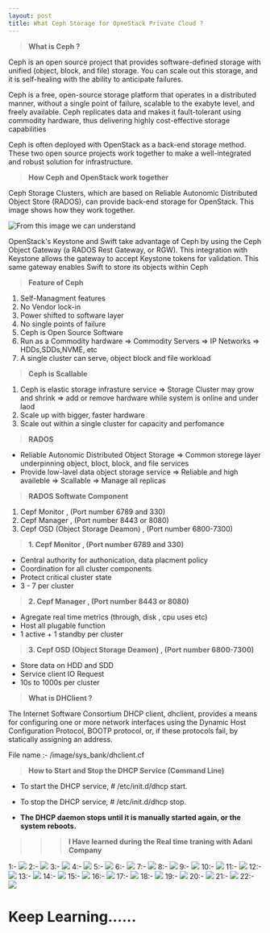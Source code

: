 ```yaml
---
layout: post
title: What Ceph Storage for OpneStack Private Cloud ?
---
```


> **What is Ceph ?**

 Ceph is an open source project that provides software-defined storage with unified (object, block, and file) storage. You can scale out this storage, and it is self-healing with the ability to anticipate failures.
 
 Ceph is a free, open-source storage platform that operates in a distributed manner, without a single point of failure, scalable to the exabyte level, and freely available. Ceph replicates data and makes it fault-tolerant using commodity hardware, thus delivering highly cost-effective storage capabilities

  Ceph is often deployed with OpenStack as a back-end storage method. These two open source projects work together to make a well-integrated and robust solution for infrastructure.

> **How Ceph and OpenStack work together**

 Ceph Storage Clusters, which are based on Reliable Autonomic Distributed Object Store (RADOS), can provide back-end storage for OpenStack. This image shows how they work together.

 ![From this image we can understand](../images/Ceph-storage-cluster-(RADOS).png)

 OpenStack's Keystone and Swift take advantage of Ceph by using the Ceph Object Gateway (a RADOS Rest Gateway, or RGW). This integration with Keystone allows the gateway to accept Keystone tokens for validation. This same gateway enables Swift to store its objects within Ceph

> **Feature of Ceph**

 1. Self-Managment features
 2. No Vendor lock-in
 3. Power shifted to software layer
 4. No single points of failure
 5. Ceph is Open Source Software
 6. Run as a Commodity hardware
   => Commodity Servers
   => IP Networks
   => HDDs,SDDs,NVME, etc
 7. A single cluster can serve, object block and file workload

 > **Ceph is Scallable**

 1. Ceph is elastic storage infrasture service
   => Storage Cluster may grow and shrink
   => add or remove hardware while system is online and under laod
 2. Scale up with bigger, faster hardware
 3. Scale out within a single cluster for capacity and perfomance

 > **RADOS**

  - Reliable Autonomic Distributed Object Storage
    => Common storege layer underpinning object, bloct, block, and file services
  - Provide low-lavel data object storage service 
    => Reliable and high availeble
    => Scallable 
    => Manage all replicas

  > **RADOS Softwate Component**

   1. Cepf Monitor , (Port number 6789 and 330)​
   2. Cepf Manager , (Port number 8443 or 8080)​
   3. Cepf OSD (Object Storage Deamon) , (Port number 6800-7300)

> **1. Cepf Monitor , (Port number 6789 and 330)​**
 
- Central authority for authonication, data placment policy
- Coordination for all cluster components 
- Protect critical cluster state 
- 3 - 7 per cluster

> **2. Cepf Manager , (Port number 8443 or 8080)​**

- Agregate real time metrics (through, disk , cpu uses etc)
- Host all plugable function
- 1 active + 1 standby per cluster

> **3. Cepf OSD (Object Storage Deamon) , (Port number 6800-7300)**

- Store data on HDD and SDD
- Service client IO Request
- 10s to 1000s per cluster 
   
> **What is DHClient ?**

 The Internet Software Consortium DHCP client, dhclient, provides a means for configuring one or more network interfaces using the Dynamic Host Configuration Protocol, BOOTP protocol, or, if these protocols fail, by statically assigning an address.

  File name :- /image/sys_bank/dhclient.cf

> **How to Start and Stop the DHCP Service (Command Line)**

 - To start the DHCP service, # /etc/init.d/dhcp start.
 - To stop the DHCP service,  # /etc/init.d/dhcp stop.

-  **The DHCP daemon stops until it is manually started again, or the system reboots.**

>>> **I Have learned during the Real time traning with Adani Company**

1:- ![](../images/p1.png)
2:- ![](../images/p2.png)
3:- ![](../images/p3.png)
4:- ![](../images/p4.png)
5:- ![](../images/p5.png)
6:- ![](../images/p6.png)
7:- ![](../images/p7.png)
8:- ![](../images/p8.png)
9:- ![](../images/p9.png)
10:- ![](../images/p10.png)
11:- ![](../images/p11.png)
12:- ![](../images/p12.png)
13:- ![](../images/p13.png)
14:- ![](../images/p14.png)
15:- ![](../images/p15.png)
16:- ![](../images/p16.png)
17:- ![](../images/p17.png)
18:- ![](../images/p18.png)
19:- ![](../images/p19.png)
20:- ![](../images/p20.png)
21:- ![](../images/p21.png)
22:- ![](../images/22.png)


# Keep Learning......
